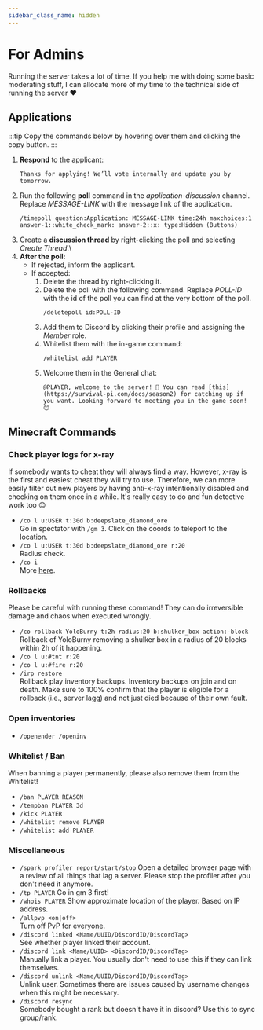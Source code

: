 ```yaml
---
sidebar_class_name: hidden
---
```


# For Admins

Running the server takes a lot of time. If you help me with doing some basic moderating stuff, I can allocate more of my time to the technical side of running the server ❤️

## Applications

:::tip
Copy the commands below by hovering over them and clicking the copy button.
:::

1. **Respond** to the applicant:
    ```
    Thanks for applying! We’ll vote internally and update you by tomorrow.
    ```
2. Run the following **poll** command in the *application-discussion* channel. Replace *MESSAGE-LINK* with the message link of the application.
    ```
    /timepoll question:Application: MESSAGE-LINK time:24h maxchoices:1 answer-1::white_check_mark: answer-2::x: type:Hidden (Buttons)
    ```
3. Create a **discussion thread** by right-clicking the poll and selecting *Create Thread*.\
4. **After the poll:**
    - If rejected, inform the applicant.
    - If accepted:
        1. Delete the thread by right-clicking it.
        2. Delete the poll with the following command. Replace *POLL-ID* with the id of the poll you can find at the very bottom of the poll.
            ```
            /deletepoll id:POLL-ID
            ```
        3. Add them to Discord by clicking their profile and assigning the *Member* role.
        4. Whitelist them with the in-game command: 
            ```
            /whitelist add PLAYER
            ```
        5. Welcome them in the General chat:
            ```
            @PLAYER, welcome to the server! 🥳 You can read [this](https://survival-pi.com/docs/season2) for catching up if you want. Looking forward to meeting you in the game soon! 😊
            ```

## Minecraft Commands

### Check player logs for x-ray

If somebody wants to cheat they will always find a way. However, x-ray is the first and easiest cheat they will try to use. Therefore, we can more easily filter out new players by having anti-x-ray intentionally disabled and checking on them once in a while. It's really easy to do and fun detective work too 😊

- `/co l u:USER t:30d b:deepslate_diamond_ore`\
Go in spectator with `/gm 3`. Click on the coords to teleport to the location.
- `/co l u:USER t:30d b:deepslate_diamond_ore r:20`\
Radius check.
- `/co i`\
More [here](./Features/coreprotect.md).

### Rollbacks

Please be careful with running these command! They can do irreversible damage and chaos when executed wrongly.

- `/co rollback YoloBurny t:2h radius:20 b:shulker_box action:-block`\
Rollback of YoloBurny removing a shulker box in a radius of 20 blocks within 2h of it happening.
- `/co l u:#tnt r:20`
- `/co l u:#fire r:20`
- `/irp restore`\
Rollback play inventory backups. Inventory backups on join and on death. Make sure to 100% confirm that the player is eligible for a rollback (i.e., server lagg) and not just died because of their own fault.

### Open inventories

- `/openender /openinv`

### Whitelist / Ban

When banning a player permanently, please also remove them from the Whitelist!

- `/ban PLAYER REASON`
- `/tempban PLAYER 3d`
- `/kick PLAYER`
- `/whitelist remove PLAYER`
- `/whitelist add PLAYER`

### Miscellaneous

- `/spark profiler report/start/stop` Open a detailed browser page with a review of all things that lag a server. Please stop the profiler after you don't need it anymore.
- `/tp PLAYER` Go in gm 3 first! 
- `/whois PLAYER` Show approximate location of the player. Based on IP address.
- `/allpvp <on|off>`\
Turn off PvP for everyone.
- `/discord linked <Name/UUID/DiscordID/DiscordTag>`\
See whether player linked their account.
- `/discord link <Name/UUID> <DiscordID/DiscordTag>`\
Manually link a player. You usually don't need to use this if they can link themselves.
- `/discord unlink <Name/UUID/DiscordID/DiscordTag>`\
Unlink user. Sometimes there are issues caused by username changes when this might be necessary.
- `/discord resync`\
Somebody bought a rank but doesn't have it in discord? Use this to sync group/rank.